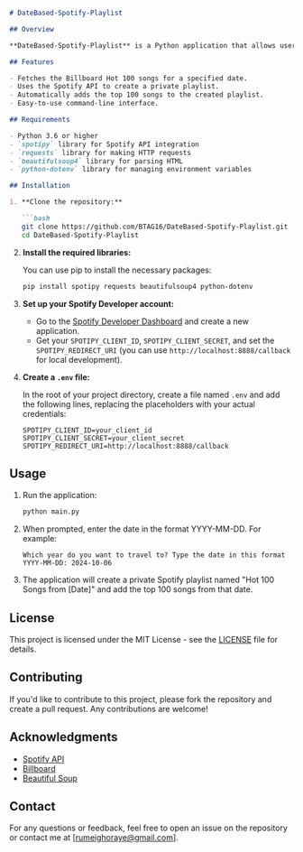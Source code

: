 ```markdown
# DateBased-Spotify-Playlist

## Overview

**DateBased-Spotify-Playlist** is a Python application that allows users to create a Spotify playlist consisting of the top 100 songs from a specific date based on the Billboard Hot 100 chart. By simply providing a date in the format YYYY-MM-DD, users can generate a personalized playlist of popular songs from that time period.

## Features

- Fetches the Billboard Hot 100 songs for a specified date.
- Uses the Spotify API to create a private playlist.
- Automatically adds the top 100 songs to the created playlist.
- Easy-to-use command-line interface.

## Requirements

- Python 3.6 or higher
- `spotipy` library for Spotify API integration
- `requests` library for making HTTP requests
- `beautifulsoup4` library for parsing HTML
- `python-dotenv` library for managing environment variables

## Installation

1. **Clone the repository:**

   ```bash
   git clone https://github.com/BTAG16/DateBased-Spotify-Playlist.git
   cd DateBased-Spotify-Playlist
   ```

2. **Install the required libraries:**

   You can use pip to install the necessary packages:

   ```bash
   pip install spotipy requests beautifulsoup4 python-dotenv
   ```

3. **Set up your Spotify Developer account:**

   - Go to the [Spotify Developer Dashboard](https://developer.spotify.com/dashboard/applications) and create a new application.
   - Get your `SPOTIPY_CLIENT_ID`, `SPOTIPY_CLIENT_SECRET`, and set the `SPOTIPY_REDIRECT_URI` (you can use `http://localhost:8888/callback` for local development).

4. **Create a `.env` file:**

   In the root of your project directory, create a file named `.env` and add the following lines, replacing the placeholders with your actual credentials:

   ```env
   SPOTIPY_CLIENT_ID=your_client_id
   SPOTIPY_CLIENT_SECRET=your_client_secret
   SPOTIPY_REDIRECT_URI=http://localhost:8888/callback
   ```

## Usage

1. Run the application:

   ```bash
   python main.py
   ```

2. When prompted, enter the date in the format YYYY-MM-DD. For example:

   ```
   Which year do you want to travel to? Type the date in this format YYYY-MM-DD: 2024-10-06
   ```

3. The application will create a private Spotify playlist named "Hot 100 Songs from [Date]" and add the top 100 songs from that date.

## License

This project is licensed under the MIT License - see the [LICENSE](LICENSE) file for details.

## Contributing

If you'd like to contribute to this project, please fork the repository and create a pull request. Any contributions are welcome!

## Acknowledgments

- [Spotify API](https://developer.spotify.com/documentation/web-api/)
- [Billboard](https://www.billboard.com/charts/hot-100/)
- [Beautiful Soup](https://www.crummy.com/software/BeautifulSoup/)

## Contact

For any questions or feedback, feel free to open an issue on the repository or contact me at [rumeighoraye@gmail.com].
```
